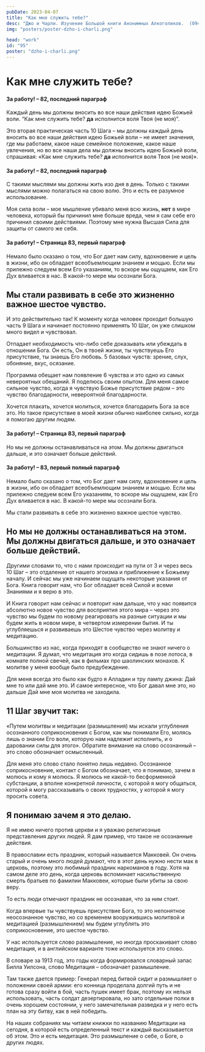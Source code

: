 ```yaml
---
pubDate: 2023-04-07
title: "Как мне служить тебе?"
desc: "Джо и Чарли. Изучение Большой книги Анонимных Алкоголиков.  (094)"
img: "posters/poster-dzho-i-charli.png"

head: "work"
id: "95"
poster: "dzho-i-charli.png"
---
```


# Как мне служить тебе?

#### За работу! – 82, последний параграф

Каждый день мы должны вносить во все наши действия идею Божьей воли. “Как мне служить тебе? **да** исполнится воля Твоя (не моя)”.

Это вторая практическая часть 10 Шага – мы должны каждый день вносить во все наши действия идею Божьей воли – не имеет значения, где мы работаем, какое наше семейное положение, какое наше увлечения, но во все наши дела мы должны вносить идею Божьей воли, спрашивая: «Как мне служить тебе? **да** исполнится воля Твоя (не моя)».

#### За работу! – 82, последний параграф

С такими мыслями мы должны жить изо дня в день. Только с такими мыслями можно полагаться на свою волю. Это и есть ее разумное использование.

Моя сила воли – мое мышление убивало меня всю жизнь, **нет** в мире человека, который бы причинил мне больше вреда, чем я сам себе его причинил своими действиями. Поэтому мне нужна Высшая Сила для защиты от самого же себя.

#### За работу! – Страница 83, первый параграф

Немало было сказано о том, что Бог дает нам силу, вдохновение и цель в жизни, ибо он обладает всеобъемлющим знанием и мощью. Если мы прилежно следуем всем Его указаниям, то вскоре мы ощущаем, как Его Дух вливается в нас. В какой-то мере мы осознали Бога.

## Мы стали развивать в себе это жизненно важное шестое чувство.

И это действительно так! К моменту когда человек проходит большую часть 9 Шага и начинает постоянно применять 10 Шаг, он уже слишком много видел и чувствовал.

Отпадает необходимость что-либо себе доказывать или убеждать в отношении Бога. Он есть, Он в твоей жизни, ты чувствуешь Его присутствие, ты знаешь Его любовь.
5 базовых чувств: зрение, слух, обоняние, вкус, осязание.

Программа обещает нам появление 6 чувства и это одно из самых невероятных обещаний. Я поделюсь своим опытом. Для меня самое сильное чувство, когда я чувствую Божье присутствие рядом – это чувство благодарности, невероятной благодарности.

Хочется плакать, хочется молиться, хочется благодарить Бога за все это. Но такое присутствие в моей жизни обычно наиболее сильно, когда я помогаю другим людям.

#### За работу! – Страница 83, первый параграф

Но мы не должны останавливаться на этом. Мы должны двигаться дальше, и это означает больше действий.

#### За работу! – 83, первый полный параграф

Немало было сказано о том, что Бог дает нам силу, вдохновение и цель в жизни, ибо он обладает всеобъемлющим знанием и мощью. Если мы прилежно следуем всем Его указаниям, то вскоре мы ощущаем, как Его Дух вливается в нас. В какой-то мере мы осознали Бога.

Мы стали развивать в себе это жизненно важное шестое чувство.

## Но мы не должны останавливаться на этом. Мы должны двигаться дальше, и это означает больше действий.

Другими словами то, что с нами происходит на пути от 3 и через весь 10 Шаг – это отдаление от нашего эгоизма и приближение к Божьему началу. И сейчас мы уже начинаем ощущать некоторые указания от Бога. Книга говорит нам, что Бог обладает всей Силой и всеми Знаниями и я верю в это.

И Книга говорит нам сейчас и повторит нам дальше, что у нас появится абсолютно новое чувство для восприятия этого мира – через это чувство мы будем по новому реагировать на разные ситуации и мы будем жить в новом мире, в четвертом измерении бытия. И ты углубляешься и развиваешь это Шестое чувство через молитву и медитацию.

Большинство из нас, когда приходят в сообщество не знают ничего о медитации. Я думал, что медитация это когда сидишь в позе лотоса, в комнате полной свечей, как в фильмах про шаолинских монахов. К молитве у меня вообще было предубеждение.

Для меня всегда это было как будто я Алладин и тру лампу джина: Дай мне то или дай мне это. И самое интересное, что Бог давал мне это, но дальше Дай мне моя молитва не заходила.

## 11 Шаг звучит так:

«Путем молитвы и медитации (размышления) мы искали углубления осознанного соприкосновения с Богом, как мы понимали Его, молясь лишь о знании Его воли, которую нам надлежит исполнить, и о даровании силы для этого».
Обратите внимание на слово осознанный – это слово обозначает осмысленный.

Для меня это слово стало понятно лишь недавно. Осознанное соприкосновение, контакт с Богом обозначает, что я понимаю, зачем я молюсь и кому я молюсь. Я молюсь не какой-то бесформенной субстанции, а вполне конкретной личности, с которой я могу общаться, которой я могу рассказывать о своих трудностях, у которой я могу просить совета.

## Я понимаю зачем я это делаю.

Я не имею ничего против церкви и я уважаю религиозные представления других людей. Я дам пример, что такое не осознанные действия.

В православии есть праздник, который называется Макковей. Он очень старый и очень много людей думают, что в этот день нужно нести мак в церковь, поэтому это любимый праздник наркоманов в году. Хотя на самом деле это день, когда церковь вспоминает насильственную смерть братьев по фамилии Макковеи, которые были убиты за свою веру.

То есть люди отмечают праздник не осознавая, что за ним стоит.

Когда впервые ты чувствуешь присутствие Бога, то это непонятное неосознанное чувство, но со временем вооружившись молитвой и медитацией (размышлением) мы будем углублять это соприкосновение, это шестое чувство.

У нас используется слово размышление, но иногда проскакивает слово медитация, и в английском варианте тоже используется это слово.

В словаре за 1913 год, это годы когда формировался словарный запас Билла Уилсона, слово Медитация – обозначает размышление.

Там также дается пример: Генерал перед битвой сидит и размышляет о положении своей армии: его конница проделала долгий путь и не готова сразу войти в бой, часть пушек имеет брак, поэтому их нельзя использовать, часть солдат дезертировала, но зато отдельные полки в очень хорошем состоянии, у него замечательная разведка и у него есть план на эту битву, как в ней победить.

На наших собраниях мы читаем книжки по названию Медитации на сегодня, в которой есть определенный текст и каждый высказывается об этом. Это и есть медитация. Это размышление о себе, о Боге, о других людях.

